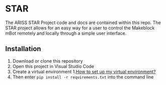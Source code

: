 # STAR
The ARISS STAR Project code and docs are contained within this repo.
The STAR project allows for an easy way for a user to control the Makeblock mBot remotely and locally through a simple user interface.

## Installation ##
1. Download or clone this repository
2. Open this project in Visual Studio Code
3. Create a virtual environment
  1.[How to set up my virtual environment?](https://gist.github.com/GinoAvanzini/f0ed9c1a74ffce3f832c9fa68f19daba)
4. Then enter `pip install -r requirements.txt` into the command line
